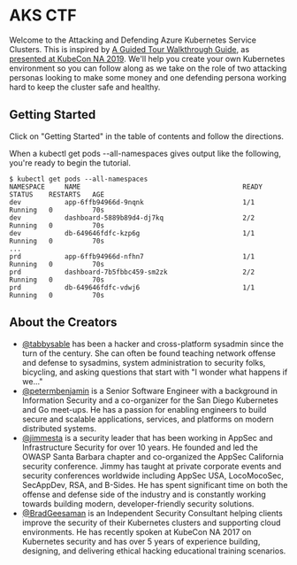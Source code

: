 # AKS CTF

Welcome to the Attacking and Defending Azure Kubernetes Service Clusters.  This is inspired by [A Guided Tour Walkthrough Guide](https://securekubernetes.com/), as [presented at KubeCon NA 2019](https://www.youtube.com/watch?v=UdMFTdeAL1s). We'll help you create your own Kubernetes environment so you can follow along as we take on the role of two attacking personas looking to make some money and one defending persona working hard to keep the cluster safe and healthy.

## Getting Started

Click on "Getting Started" in the table of contents and follow the directions.

When a kubectl get pods --all-namespaces gives output like the following, you're ready to begin the tutorial.

```
$ kubectl get pods --all-namespaces
NAMESPACE     NAME                                         READY   STATUS    RESTARTS   AGE
dev           app-6ffb94966d-9nqnk                         1/1     Running   0          70s
dev           dashboard-5889b89d4-dj7kq                    2/2     Running   0          70s
dev           db-649646fdfc-kzp6g                          1/1     Running   0          70s
...
prd           app-6ffb94966d-nfhn7                         1/1     Running   0          70s
prd           dashboard-7b5fbbc459-sm2zk                   2/2     Running   0          70s
prd           db-649646fdfc-vdwj6                          1/1     Running   0          70s

```


## About the Creators

* [@tabbysable](https://twitter.com/tabbysable) has been a hacker and cross-platform sysadmin since the turn of the century. She can often be found teaching network offense and defense to sysadmins, system administration to security folks, bicycling, and asking questions that start with "I wonder what happens if we..."
* [@petermbenjamin](https://twitter.com/petermbenjamin) is a Senior Software Engineer with a background in Information Security and a co-organizer for the San Diego Kubernetes and Go meet-ups. He has a passion for enabling engineers to build secure and scalable applications, services, and platforms on modern distributed systems.
* [@jimmesta](https://twitter.com/jimmesta) is a security leader that has been working in AppSec and Infrastructure Security for over 10 years. He founded and led the OWASP Santa Barbara chapter and co-organized the AppSec California security conference. Jimmy has taught at private corporate events and security conferences worldwide including AppSec USA, LocoMocoSec, SecAppDev, RSA, and B-Sides. He has spent significant time on both the offense and defense side of the industry and is constantly working towards building modern, developer-friendly security solutions.
* [@BradGeesaman](https://twitter.com/bradgeesaman) is an Independent Security Consultant helping clients improve the security of their Kubernetes clusters and supporting cloud environments. He has recently spoken at KubeCon NA 2017 on Kubernetes security and has over 5 years of experience building, designing, and delivering ethical hacking educational training scenarios.
